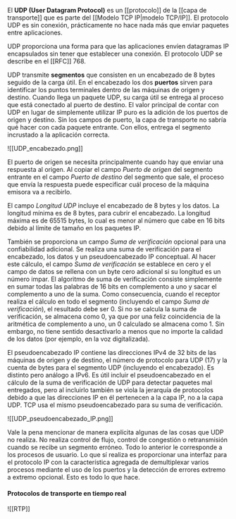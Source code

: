 El **UDP (User Datagram Protocol)** es un [[protocolo]] de la [[capa de transporte]] que es parte del [[Modelo TCP IP|modelo TCP/IP]]. El protocolo UDP es sin conexión, prácticamente no hace nada más que enviar paquetes entre aplicaciones.

UDP proporciona una forma para que las aplicaciones envíen datagramas IP encapsulados sin tener que establecer una conexión. El protocolo UDP se describe en el [[RFC]] 768.

UDP transmite **segmentos** que consisten en un encabezado de 8 bytes seguido de la carga útil. En el encabezado los dos **puertos** sirven para identificar los puntos terminales dentro de las máquinas de origen y destino. Cuando llega un paquete UDP, su carga útil se entrega al proceso que está conectado al puerto de destino. El valor principal de contar con UDP en lugar de simplemente utilizar IP puro es la adición de los puertos de origen y destino. Sin los campos de puerto, la capa de transporte no sabría qué hacer con cada paquete entrante. Con ellos, entrega el segmento incrustado a la aplicación correcta.

![[UDP_encabezado.png]]

El puerto de origen se necesita principalmente cuando hay que enviar una respuesta al origen. Al copiar el campo *Puerto de origen* del segmento entrante en el campo *Puerto de destino* del segmento que sale, el proceso que envía la respuesta puede especificar cuál proceso de la máquina emisora va a recibirlo.

El campo *Longitud UDP* incluye el encabezado de 8 bytes y los datos. La longitud mínima es de 8 bytes, para cubrir el encabezado. La longitud máxima es de 65515 bytes, lo cual es menor al número que cabe en 16 bits debido al límite de tamaño en los paquetes IP.

También se proporciona un campo *Suma de verificación* opcional para una confiabilidad adicional. Se realiza una suma de verificación para el encabezado, los datos y un pseudoencabezado IP conceptual. Al hacer este cálculo, el campo *Suma de verificación* se establece en cero y el campo de datos se rellena con un byte cero adicional si su longitud es un número impar. El algoritmo de suma de verificación consiste simplemente en sumar todas las palabras de 16 bits en complemento a uno y sacar el complemento a uno de la suma. Como consecuencia, cuando el receptor realiza el cálculo en todo el segmento (incluyendo el campo *Suma de verificación*), el resultado debe ser 0. Si no se calcula la suma de verificación, se almacena como 0, ya que por una feliz coincidencia de la aritmética de complemento a uno, un 0 calculado se almacena como 1. Sin embargo, no tiene sentido desactivarlo a menos que no importe la calidad de los datos (por ejemplo, en la voz digitalizada).

El pseudoencabezado IP contiene las direcciones IPv4 de 32 bits de las máquinas de origen y de destino, el número de protocolo para UDP (17) y la cuenta de bytes para el segmento UDP (incluyendo el encabezado). Es distinto pero análogo a IPv6. Es útil incluir el pseudoencabezado en el cálculo de la suma de verificación de UDP para detectar paquetes mal entregados, pero al incluirlo también se viola la jerarquía de protocolos debido a que las direcciones IP en él pertenecen a la capa IP, no a la capa UDP. TCP usa el mismo pseudoencabezado para su suma de verificación.

![[UDP_pseudoencabezado_IP.png]]

Vale la pena mencionar de manera explícita algunas de las cosas que UDP no realiza. No realiza control de flujo, control de congestión o retransmisión cuando se recibe un segmento erróneo. Todo lo anterior le corresponde a los procesos de usuario. Lo que sí realiza es proporcionar una interfaz para el protocolo IP con la característica agregada de demultiplexar varios procesos mediante el uso de los puertos y la detección de errores extremo a extremo opcional. Esto es todo lo que hace.

#### Protocolos de transporte en tiempo real
![[RTP]]